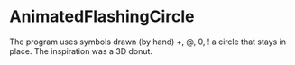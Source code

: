 # AnimatedFlashingCircle
The program uses symbols drawn (by hand) +, @, 0, ! a circle that stays in place. The inspiration was a 3D donut.
